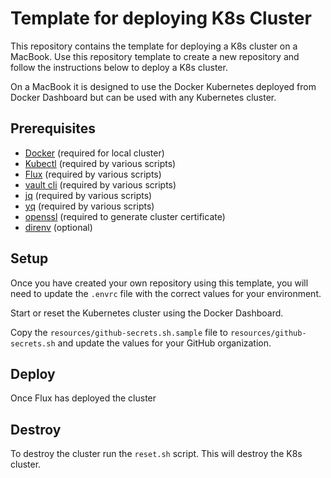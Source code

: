 # Template for deploying K8s Cluster

This repository contains the template for deploying a K8s cluster on a MacBook. Use this repository template to create a new repository and follow the instructions below to deploy a K8s cluster.

On a MacBook it is designed to use the Docker Kubernetes deployed from Docker Dashboard but can be used with any Kubernetes cluster.

## Prerequisites

- [Docker](https://docs.docker.com/get-docker/) (required for local cluster)
- [Kubectl](https://kubernetes.io/docs/tasks/tools/install-kubectl/) (required by various scripts)
- [Flux](https://fluxcd.io/docs/installation/) (required by various scripts)
- [vault cli](https://www.vaultproject.io/docs/install) (required by various scripts)
- [jq](https://stedolan.github.io/jq/download/) (required by various scripts)
- [yq](https://mikefarah.gitbook.io/yq/) (required by various scripts)
- [openssl](https://www.openssl.org/source/) (required to generate cluster certificate)
- [direnv](https://direnv.net/docs/installation.html) (optional)

## Setup

Once you have created your own repository using this template, you will need to update the `.envrc` file with the correct values for your environment.

Start or reset the Kubernetes cluster using the Docker Dashboard.

Copy the `resources/github-secrets.sh.sample` file to `resources/github-secrets.sh` and update the values for your GitHub organization.

## Deploy

Once Flux has deployed the cluster

## Destroy

To destroy the cluster run the `reset.sh` script. This will destroy the K8s cluster.
